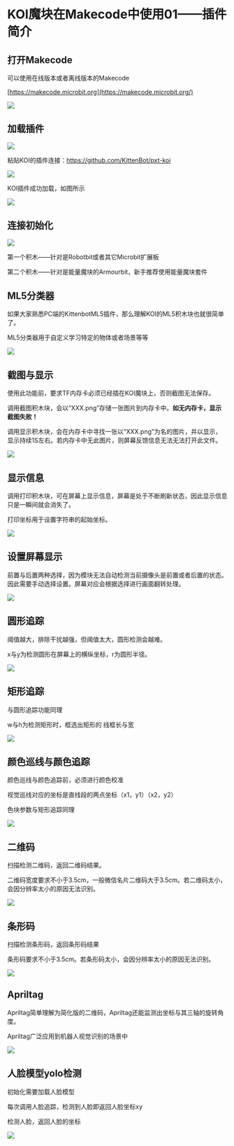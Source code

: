 # KOI魔块在Makecode中使用01——插件简介

## 打开Makecode

可以使用在线版本或者离线版本的Makecode

[https://makecode.microbit.org](https://makecode.microbit.org/)

![](KOI01/01.png)



## 加载插件

![](KOI01/16.png)



粘贴KOI的插件连接：https://github.com/KittenBot/pxt-koi

![](KOI01/02.png)



KOI插件成功加载，如图所示	

![](KOI01/03.png)



## 连接初始化

![](KOI01/04.png)

第一个积木——针对是Robotbit或者其它Microbit扩展板

第二个积木——针对是能量魔块的Armourbit，新手推荐使用能量魔块套件



## ML5分类器

如果大家熟悉PC端的KittenbotML5插件，那么理解KOI的ML5积木块也就很简单了。

ML5分类器用于自定义学习特定的物体或者场景等等

![](KOI01/05.png)





## 截图与显示

使用此功能前，要求TF内存卡必须已经插在KOI魔块上，否则截图无法保存。

调用截图积木块，会以“XXX.png”存储一张图片到内存卡中。**如无内存卡，显示截图失败！**

调用显示积木块，会在内存卡中寻找一张以“XXX.png”为名的图片，并以显示，显示持续1S左右。若内存卡中无此图片，则屏幕反馈信息无法无法打开此文件。



![](KOI01/06.png)



## 显示信息

调用打印积木块，可在屏幕上显示信息，屏幕是处于不断刷新状态，因此显示信息只是一瞬间就会消失了。

打印坐标用于设置字符串的起始坐标。



![](KOI01/07.png)



## 设置屏幕显示

前置与后置两种选择，因为模块无法自动检测当前摄像头是前置或者后置的状态。因此需要手动选择设置。屏幕对应会根据选择进行画面翻转处理。

![](KOI01/08.png)



## 圆形追踪

阈值越大，排除干扰越强，但阈值太大，圆形检测会越难。

x与y为检测圆形在屏幕上的横纵坐标，r为圆形半径。

![](KOI01/09.png)



## 矩形追踪

与圆形追踪功能同理

w与h为检测矩形时，框选出矩形的 线框长与宽

![](KOI01/10.png)



## 颜色巡线与颜色追踪

颜色巡线与颜色追踪前，必须进行颜色校准

视觉巡线对应的坐标是直线段的两点坐标（x1，y1）（x2，y2）

色块参数与矩形追踪同理

![](KOI01/11.png)



## 二维码

扫描检测二维码，返回二维码结果。

二维码宽度要求不小于3.5cm，一般微信名片二维码大于3.5cm。若二维码太小，会因分辨率太小的原因无法识别。

![](KOI01/12.png)



## 条形码

扫描检测条形码，返回条形码结果

条形码要求不小于3.5cm。若条形码太小，会因分辨率太小的原因无法识别。

![](KOI01/13.png)



## Apriltag

Apriltag简单理解为简化版的二维码，Apriltag还能监测出坐标与其三轴的旋转角度。

Apriltag广泛应用到机器人视觉识别的场景中

![](KOI01/14.png)



## 人脸模型yolo检测

初始化需要加载人脸模型

每次调用人脸追踪，检测到人脸即返回人脸坐标xy

检测人脸，返回人脸的坐标

![](KOI01/15.png)

